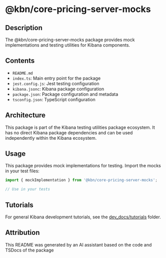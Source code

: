 # @kbn/core-pricing-server-mocks

## Description
The @kbn/core-pricing-server-mocks package provides mock implementations and testing utilities for Kibana components.

## Contents
- `README.md`
- `index.ts`: Main entry point for the package
- `jest.config.js`: Jest testing configuration
- `kibana.jsonc`: Kibana package configuration
- `package.json`: Package configuration and metadata
- `tsconfig.json`: TypeScript configuration

## Architecture

This package is part of the Kibana testing utilities package ecosystem. It has no direct Kibana package dependencies and can be used independently within the Kibana ecosystem.
## Usage

This package provides mock implementations for testing. Import the mocks in your test files:

```typescript
import { mockImplementation } from '@kbn/core-pricing-server-mocks';

// Use in your tests
```
## Tutorials

For general Kibana development tutorials, see the [dev_docs/tutorials](./dev_docs/tutorials) folder.

## Attribution
This README was generated by an AI assistant based on the code and TSDocs of the package
